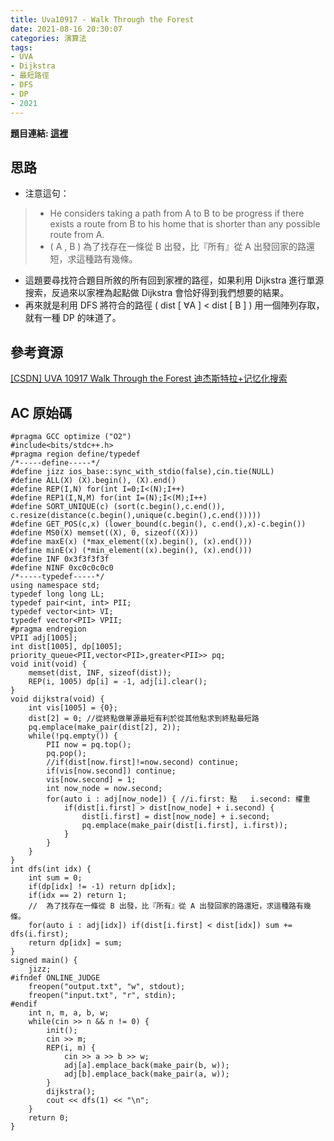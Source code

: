 ```yaml
---
title: Uva10917 - Walk Through the Forest
date: 2021-08-16 20:30:07
categories: 演算法
tags: 
- UVA
- Dijkstra
- 最短路徑
- DFS
- DP
- 2021
---
```

**題目連結: [這裡](https://vjudge.net/problem/UVA-10917)**

## 思路

* 注意這句： 
> * He considers taking a path from A to B to be progress if there exists a route from B to his home that is shorter than any possible route from A.
> * ( A , B ) 為了找存在一條從 B 出發，比『所有』從 A 出發回家的路還短，求這種路有幾條。
* 這題要尋找符合題目所敘的所有回到家裡的路徑，如果利用 Dijkstra 進行單源搜索，反過來以家裡為起點做 Dijkstra 會恰好得到我們想要的結果。
* 再來就是利用 DFS 將符合的路徑 ( dist [ $\forall$A ] < dist [ B ] ) 用一個陣列存取，就有一種 DP 的味道了。

## 參考資源
[[CSDN] UVA 10917 Walk Through the Forest 迪杰斯特拉+记忆化搜索](https://blog.csdn.net/ccsu_cat/article/details/80868520)

## AC 原始碼
```cpp=
#pragma GCC optimize ("O2")
#include<bits/stdc++.h>
#pragma region define/typedef
/*-----define-----*/
#define jizz ios_base::sync_with_stdio(false),cin.tie(NULL)
#define ALL(X) (X).begin(), (X).end()
#define REP(I,N) for(int I=0;I<(N);I++)
#define REP1(I,N,M) for(int I=(N);I<(M);I++)
#define SORT_UNIQUE(c) (sort(c.begin(),c.end()), c.resize(distance(c.begin(),unique(c.begin(),c.end()))))
#define GET_POS(c,x) (lower_bound(c.begin(), c.end(),x)-c.begin())
#define MS0(X) memset((X), 0, sizeof((X)))
#define maxE(x) (*max_element((x).begin(), (x).end()))
#define minE(x) (*min_element((x).begin(), (x).end()))
#define INF 0x3f3f3f3f
#define NINF 0xc0c0c0c0
/*-----typedef-----*/
using namespace std;
typedef long long LL;
typedef pair<int, int> PII;
typedef vector<int> VI;
typedef vector<PII> VPII;
#pragma endregion
VPII adj[1005];
int dist[1005], dp[1005];
priority_queue<PII,vector<PII>,greater<PII>> pq;
void init(void) {
    memset(dist, INF, sizeof(dist));
    REP(i, 1005) dp[i] = -1, adj[i].clear();
}
void dijkstra(void) {
    int vis[1005] = {0};
    dist[2] = 0; //從終點做單源最短有利於從其他點求到終點最短路
    pq.emplace(make_pair(dist[2], 2));
    while(!pq.empty()) {
        PII now = pq.top();
        pq.pop();
        //if(dist[now.first]!=now.second) continue;
        if(vis[now.second]) continue;
        vis[now.second] = 1;
        int now_node = now.second;
        for(auto i : adj[now_node]) { //i.first: 點   i.second: 權重
            if(dist[i.first] > dist[now_node] + i.second) {
                dist[i.first] = dist[now_node] + i.second;
                pq.emplace(make_pair(dist[i.first], i.first));
            }
        }
    }
}
int dfs(int idx) {
    int sum = 0;
    if(dp[idx] != -1) return dp[idx];
    if(idx == 2) return 1;
    //  為了找存在一條從 B 出發，比『所有』從 A 出發回家的路還短，求這種路有幾條。
    for(auto i : adj[idx]) if(dist[i.first] < dist[idx]) sum += dfs(i.first);
    return dp[idx] = sum;
}
signed main() {
    jizz;
#ifndef ONLINE_JUDGE
    freopen("output.txt", "w", stdout);
    freopen("input.txt", "r", stdin);
#endif
    int n, m, a, b, w;
    while(cin >> n && n != 0) {
        init();
        cin >> m;
        REP(i, m) {
            cin >> a >> b >> w;
            adj[a].emplace_back(make_pair(b, w));
            adj[b].emplace_back(make_pair(a, w));
        }
        dijkstra();
        cout << dfs(1) << "\n";
    }
    return 0;
}
```